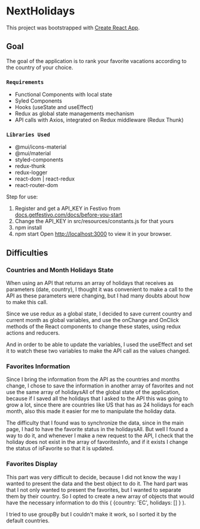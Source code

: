 # NextHolidays

This project was bootstrapped with [Create React App](https://github.com/facebook/create-react-app).

## Goal 

The goal of the application is to rank your favorite vacations according to the country of your choice. 

### `Requirements`

- Functional Components with local state
- Syled Components
- Hooks (useState and useEffect)
- Redux as global state managements mechanism
- API calls with Axios, integrated on Redux middleware (Redux Thunk)

### `Libraries Used`
 - @mui/icons-material
 - @mui/material
 - styled-components
 - redux-thunk
 - redux-logger
 - react-dom | react-redux
 - react-router-dom

Step for use: 
 1. Register and get a API_KEY in Festivo from [docs.getfestivo.com/docs/before-you-start](docs.getfestivo.com/docs/before-you-start)     
 2. Change the API_KEY in src/resources/constants.js for that yours
 2. npm install
 3. npm start
Open [http://localhost:3000](http://localhost:3000) to view it in your browser.

## Difficulties

### Countries and Month Holidays State
When using an API that returns an array of holidays that receives as parameters (date, country), I thought it was convenient to make a call to the API as these parameters were changing, but I had many doubts about how to make this call. 

Since we use redux as a global state, I decided to save current country and current month as global variables, and use the onChange and OnClick methods of the React components to change these states, using redux actions and reducers. 

And in order to be able to update the variables, I used the useEffect and set it to watch these two variables to make the API call as the values changed.

### Favorites Information

Since I bring the information from the API as the countries and months change, I chose to save the information in another array of favorites and not use the same array of holidaysAll of the global state of the application, because if I saved all the holidays that I asked to the API this was going to grow a lot, since there are countries like US that has as 24 holidays for each month, also this made it easier for me to manipulate the holiday data. 

The difficulty that I found was to synchronize the data, since in the main page, I had to have the favorite status in the holidaysAll. But well I found a way to do it, and whenever I make a new request to the API, I check that the holiday does not exist in the array of favoritesInfo, and if it exists I change the status of isFavorite so that it is updated. 


### Favorites Display
This part was very difficult to decide, because I did not know the way I wanted to present the data and the best object to do it.
The hard part was that I not only wanted to present the favorites, but I wanted to separate them by their country. 
So I opted to create a new array of objects that would have the necessary information to do this ( {country: 'EC', holidays: [] } ).

I tried to use groupBy but I couldn't make it work, so I sorted it by the default countries.
